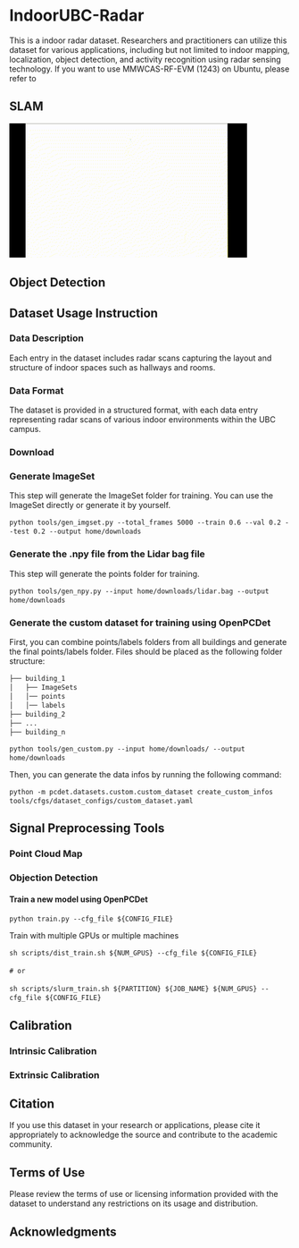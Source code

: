 # IndoorUBC-Radar
This is a indoor radar dataset. Researchers and practitioners can utilize this dataset for various applications, including but not limited to indoor mapping, localization, object detection, and activity recognition using radar sensing technology.
If you want to use MMWCAS-RF-EVM (1243) on Ubuntu, please refer to 
## SLAM
![Animated GIF](img/CEME_f2.gif)
## Object Detection

## Dataset Usage Instruction

### Data Description
Each entry in the dataset includes radar scans capturing the layout and structure of indoor spaces such as hallways and rooms.
### Data Format
The dataset is provided in a structured format, with each data entry representing radar scans of various indoor environments within the UBC campus.
### Download
### Generate ImageSet
This step will generate the ImageSet folder for training. You can use the ImageSet directly or generate it by yourself.
```
python tools/gen_imgset.py --total_frames 5000 --train 0.6 --val 0.2 --test 0.2 --output home/downloads
```
### Generate the .npy file from the Lidar bag file
This step will generate the points folder for training. 
```
python tools/gen_npy.py --input home/downloads/lidar.bag --output home/downloads
```
### Generate the custom dataset for training using OpenPCDet
First, you can combine points/labels folders from all buildings and generate the final points/labels folder.
Files should be placed as the following folder structure:
```
├── building_1
│   ├── ImageSets
│   │── points
│   │── labels
├── building_2
├── ...
├── building_n
```
```
python tools/gen_custom.py --input home/downloads/ --output home/downloads
```
Then, you can generate the data infos by running the following command:
```
python -m pcdet.datasets.custom.custom_dataset create_custom_infos tools/cfgs/dataset_configs/custom_dataset.yaml
```
## Signal Preprocessing Tools

### Point Cloud Map

### Objection Detection
#### Train a new model using OpenPCDet
```
python train.py --cfg_file ${CONFIG_FILE}
```
Train with multiple GPUs or multiple machines
```
sh scripts/dist_train.sh ${NUM_GPUS} --cfg_file ${CONFIG_FILE}

# or 

sh scripts/slurm_train.sh ${PARTITION} ${JOB_NAME} ${NUM_GPUS} --cfg_file ${CONFIG_FILE}
```
## Calibration
### Intrinsic Calibration

### Extrinsic Calibration


## Citation
If you use this dataset in your research or applications, please cite it appropriately to acknowledge the source and contribute to the academic community.

## Terms of Use
Please review the terms of use or licensing information provided with the dataset to understand any restrictions on its usage and distribution.

## Acknowledgments
